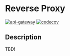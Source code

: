 # Reverse Proxy

[![api-gateway](https://github.com/hingew/hsfl-master-ai-cloud-engineering/actions/workflows/api-gateway.yml/badge.svg?branch=develop)](https://github.com/hingew/hsfl-master-ai-cloud-engineering/actions/workflows/api-gateway.yml)
[![codecov](https://codecov.io/gh/hingew/hsfl-master-ai-cloud-engineering/graph/badge.svg?token=CDPMA4XLME&flag=api-gateway)](https://codecov.io/gh/hingew/hsfl-master-ai-cloud-engineering)

## Description

TBD!
